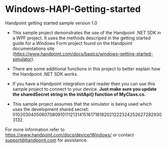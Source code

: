 Windows-HAPI-Getting-started
============================
Handpoint getting started sample version 1.0

- This sample project demonstrates the use of the Handpoint .NET SDK in a WPF project. It uses the methods descriped in the getting started guide for a Windows Form project found on the Handpoint documentations site (https://www.handpoint.com/docs/basics/windows-getting-started-simulator).

- There are some additional functions in this project to better explain how the Handpoint .NET SDK works.

- If you have a Handpoint integration card reader then you can use this sample project to connect to your device. **Just make sure you update the sharedSecret string in the initApi() function of MyClass.cs.**

- This sample project assumes that the simulator is being used which uses the development shared secret: 0102030405060708091011121314151617181920212223242526272829303132. 
 

For more information refer to https://www.handpoint.com/docs/device/Windows/ or contact support@handpoint.com for assistance. 